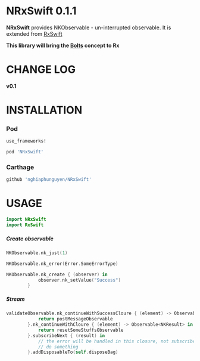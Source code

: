 # NRxSwift 0.1.1
**NRxSwift** provides NKObservable - un-interrupted observable. It is extended from [RxSwift](https://github.com/ReactiveX/RxSwift)

**This library will bring the [Bolts](https://github.com/BoltsFramework/Bolts-ObjC) concept to Rx**

# CHANGE LOG

**v0.1**

# INSTALLATION

### Pod
```bash
use_frameworks!

pod 'NRxSwift'
```

### Carthage
```bash
github 'nghiaphunguyen/NRxSwift'
```

# USAGE

```swift
import NRxSwift
import RxSwift
```

##### Create observable
```swift
NKObservable.nk_just(1)

NKObservable.nk_error(Error.SomeErrorType)

NKObservable.nk_create { (observer) in
            observer.nk_setValue("Success")
        }
```

##### Stream
```swift
validateObservable.nk_continueWithSuccessCloure { (element) -> Observable<NKResult> in
            return postMessageObservable
        }.nk_continueWithCloure { (element) -> Observable<NKResult> in
            return resetSomeStuffsObservable
        }.subscribeNext { (result) in 
        	// the error will be handled in this closure, not subscribeError anymore
            // do something
        }.addDisposableTo(self.disposeBag)
```